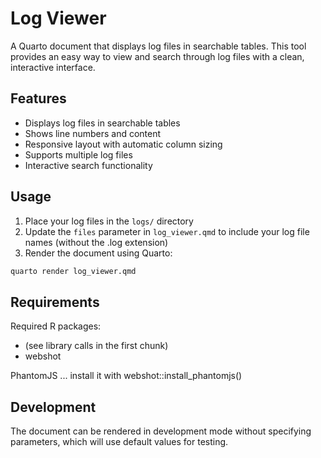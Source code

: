 # Log Viewer

A Quarto document that displays log files in searchable tables. This tool provides an easy way to view and search through log files with a clean, interactive interface.

## Features

- Displays log files in searchable tables
- Shows line numbers and content
- Responsive layout with automatic column sizing
- Supports multiple log files
- Interactive search functionality

## Usage

1. Place your log files in the `logs/` directory
2. Update the `files` parameter in `log_viewer.qmd` to include your log file names (without the .log extension)
3. Render the document using Quarto:

```bash
quarto render log_viewer.qmd
```

## Requirements

Required R packages:
- (see library calls in the first chunk)
- webshot

PhantomJS ... install it with webshot::install_phantomjs()



## Development

The document can be rendered in development mode without specifying parameters, which will use default values for testing. 